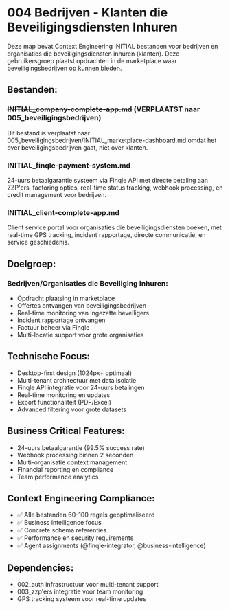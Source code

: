# 004 Bedrijven - Klanten die Beveiligingsdiensten Inhuren

Deze map bevat Context Engineering INITIAL bestanden voor bedrijven en organisaties die beveiligingsdiensten inhuren (klanten). Deze gebruikersgroep plaatst opdrachten in de marketplace waar beveiligingsbedrijven op kunnen bieden.

## Bestanden:

### ~~INITIAL_company-complete-app.md~~ (VERPLAATST naar 005_beveiligingsbedrijven)
Dit bestand is verplaatst naar 005_beveiligingsbedrijven/INITIAL_marketplace-dashboard.md omdat het over beveiligingsbedrijven gaat, niet over klanten.

### INITIAL_finqle-payment-system.md
24-uurs betaalgarantie systeem via Finqle API met directe betaling aan ZZP'ers, factoring opties, real-time status tracking, webhook processing, en credit management voor bedrijven.

### INITIAL_client-complete-app.md
Client service portal voor organisaties die beveiligingsdiensten boeken, met real-time GPS tracking, incident rapportage, directe communicatie, en service geschiedenis.

## Doelgroep:

### Bedrijven/Organisaties die Beveiliging Inhuren:
- Opdracht plaatsing in marketplace
- Offertes ontvangen van beveiligingsbedrijven
- Real-time monitoring van ingezette beveiligers
- Incident rapportage ontvangen
- Factuur beheer via Finqle
- Multi-locatie support voor grote organisaties

## Technische Focus:
- Desktop-first design (1024px+ optimaal)
- Multi-tenant architectuur met data isolatie
- Finqle API integratie voor 24-uurs betalingen
- Real-time monitoring en updates
- Export functionaliteit (PDF/Excel)
- Advanced filtering voor grote datasets

## Business Critical Features:
- 24-uurs betaalgarantie (99.5% success rate)
- Webhook processing binnen 2 seconden
- Multi-organisatie context management
- Financial reporting en compliance
- Team performance analytics

## Context Engineering Compliance:
- ✅ Alle bestanden 60-100 regels geoptimaliseerd
- ✅ Business intelligence focus
- ✅ Concrete schema referenties
- ✅ Performance en security requirements
- ✅ Agent assignments (@finqle-integrator, @business-intelligence)

## Dependencies:
- 002_auth infrastructuur voor multi-tenant support
- 003_zzp'ers integratie voor team monitoring
- GPS tracking systeem voor real-time updates
